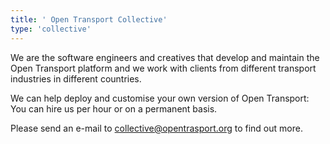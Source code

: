 ```yaml
---
title: ' Open Transport Collective'
type: 'collective'
---
```


We are the software engineers and creatives that develop and maintain the Open Transport platform and we work with clients from different transport industries in different countries.

We can help deploy and customise your own version of Open Transport: You can hire us per hour or on a permanent basis.

Please send an e-mail to [collective@opentrasport.org](mailto:collective@opentrasport.org) to find out more.

